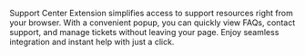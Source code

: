 Support Center Extension simplifies access to support resources right from your browser. With a convenient popup, you can quickly view FAQs, contact support, and manage tickets without leaving your page. Enjoy seamless integration and instant help with just a click.
